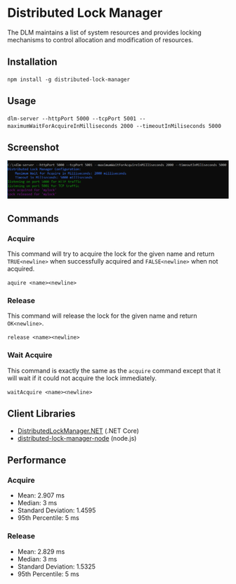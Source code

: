 # Distributed Lock Manager

The DLM maintains a list of system resources and provides locking mechanisms to control allocation and modification of resources.

## Installation

`npm install -g distributed-lock-manager`

## Usage

`dlm-server --httpPort 5000 --tcpPort 5001 --maximumWaitForAcquireInMilliseconds 2000 --timeoutInMiliseconds 5000`

## Screenshot

![screenshot](https://github.com/barend-erasmus/distributed-lock-manager/raw/master/images/screenshot.png)

## Commands

### Acquire

This command will try to acquire the lock for the given name and return `TRUE<newline>` when successfully acquired and `FALSE<newline>` when not acquired.

`aquire <name><newline>`

### Release

This command will release the lock for the given name and return `OK<newline>`.

`release <name><newline>`

### Wait Acquire

This command is exactly the same as the `acquire` command except that it will wait if it could not acquire the lock immediately.

`waitAcquire <name><newline>`

## Client Libraries

* [DistributedLockManager.NET](https://www.nuget.org/packages/DistributedLockManager.NET) (.NET Core)
* [distributed-lock-manager-node](https://github.com/barend-erasmus/distributed-lock-manager-node) (node.js)

## Performance

### Acquire

* Mean: 2.907 ms
* Median: 3 ms
* Standard Deviation: 1.4595
* 95th Percentile: 5 ms

### Release

* Mean: 2.829 ms
* Median: 3 ms
* Standard Deviation: 1.5325
* 95th Percentile: 5 ms
